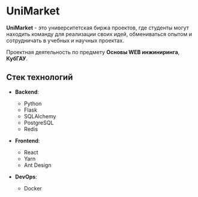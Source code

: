  # UniMarket

**UniMarket** - это университетская биржа проектов, где студенты могут находить команду для реализации своих идей, обмениваться опытом и сотрудничать в учебных и научных проектах.

Проектная деятельность по предмету **Основы WEB инжиниринга**, **КубГАУ**.

## Стек технологий

- **Backend**:
  - Python
  - Flask
  - SQLAlchemy
  - PostgreSQL
  - Redis

- **Frontend**:
  - React
  - Yarn
  - Ant Design

- **DevOps**:
  - Docker
